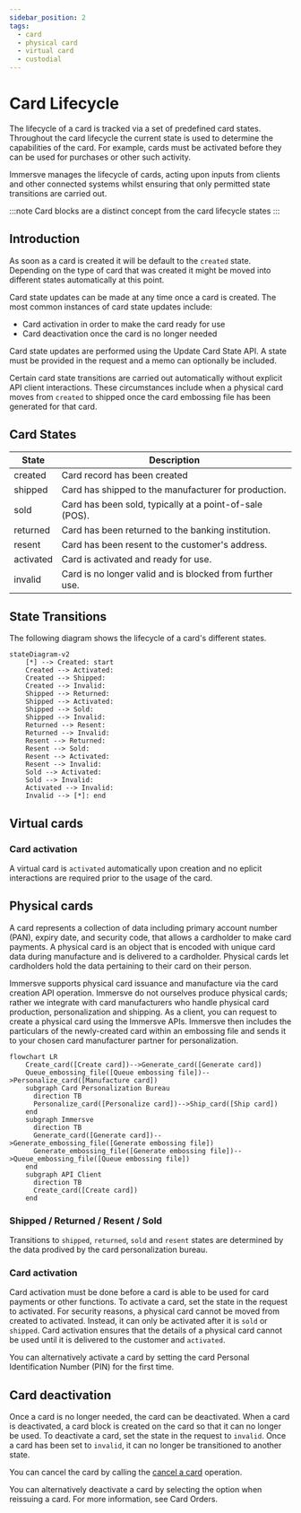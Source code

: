```yaml
---
sidebar_position: 2
tags:
  - card
  - physical card
  - virtual card
  - custodial
---
```


# Card Lifecycle

The lifecycle of a card is tracked via a set of predefined card states. Throughout the card lifecycle the current state is used to determine the capabilities of the card. For example, cards must be activated before they can be used for purchases or other such activity.

Immersve manages the lifecycle of cards, acting upon inputs from clients and other connected systems whilst ensuring that only permitted state transitions are carried out.

:::note
Card blocks are a distinct concept from the card lifecycle states
:::

## Introduction

As soon as a card is created it will be default to the `created` state. Depending on the type of card that was created it might be moved into different states automatically at this point.

Card state updates can be made at any time once a card is created. The most common instances of card state updates include:

- Card activation in order to make the card ready for use
- Card deactivation once the card is no longer needed

Card state updates are performed using the Update Card State API. A state must be provided in the request and a memo can optionally be included.

Certain card state transitions are carried out automatically without explicit API client interactions. These circumstances include when a physical card moves from `created` to shipped once the card embossing file has been generated for that card.

## Card States

| State     | Description                                              |
| --------- | -------------------------------------------------------- |
| created   | Card record has been created                             |
| shipped   | Card has shipped to the manufacturer for production.     |
| sold      | Card has been sold, typically at a point-of-sale (POS).  |
| returned  | Card has been returned to the banking institution.       |
| resent    | Card has been resent to the customer's address.          |
| activated | Card is activated and ready for use.                     |
| invalid   | Card is no longer valid and is blocked from further use. |

## State Transitions

The following diagram shows the lifecycle of a card's different states.

```mermaid
stateDiagram-v2
    [*] --> Created: start
    Created --> Activated:
    Created --> Shipped:
    Created --> Invalid:
    Shipped --> Returned:
    Shipped --> Activated:
    Shipped --> Sold:
    Shipped --> Invalid:
    Returned --> Resent:
    Returned --> Invalid:
    Resent --> Returned:
    Resent --> Sold:
    Resent --> Activated:
    Resent --> Invalid:
    Sold --> Activated:
    Sold --> Invalid:
    Activated --> Invalid:
    Invalid --> [*]: end
```

## Virtual cards

### Card activation

A virtual card is `activated` automatically upon creation and no eplicit interactions are required prior to the usage of the card.

## Physical cards

A card represents a collection of data including primary account number (PAN), expiry date, and security code, that allows a cardholder to make card payments. A physical card is an object that is encoded with unique card data during manufacture and is delivered to a cardholder. Physical cards let cardholders hold the data pertaining to their card on their person.

Immersve supports physical card issuance and manufacture via the card creation API operation. Immersve do not ourselves produce physical cards; rather we integrate with card manufacturers who handle physical card production, personalization and shipping. As a client, you can request to create a physical card using the Immersve APIs. Immersve then includes the particulars of the newly-created card within an embossing file and sends it to your chosen card manufacturer partner for personalization.

```mermaid
flowchart LR
    Create_card([Create card])-->Generate_card([Generate card])
    Queue_embossing_file([Queue embossing file])-->Personalize_card([Manufacture card])
    subgraph Card Personalization Bureau
      direction TB
      Personalize_card([Personalize card])-->Ship_card([Ship card])
    end
    subgraph Immersve
      direction TB
      Generate_card([Generate card])-->Generate_embossing_file([Generate embossing file])
      Generate_embossing_file([Generate embossing file])-->Queue_embossing_file([Queue embossing file])
    end
    subgraph API Client
      direction TB
      Create_card([Create card])
    end
```

### Shipped / Returned / Resent / Sold

Transitions to `shipped`, `returned`, `sold` and `resent` states are determined by the data prodived by the card personalization bureau.

### Card activation

Card activation must be done before a card is able to be used for card payments or other functions. To activate a card, set the state in the request to activated. For security reasons, a physical card cannot be moved from created to activated. Instead, it can only be activated after it is `sold` or `shipped`. Card activation ensures that the details of a physical card cannot be used until it is delivered to the customer and `activated`.

You can alternatively activate a card by setting the card Personal Identification Number (PIN) for the first time.

## Card deactivation

Once a card is no longer needed, the card can be deactivated. When a card is deactivated, a card block is created on the card so that it can no longer be used. To deactivate a card, set the state in the request to `invalid`. Once a card has been set to `invalid`, it can no longer be transitioned to another state.

You can cancel the card by calling the [cancel a card](/api-reference/cancel-a-card-asynchronously) operation.

You can alternatively deactivate a card by selecting the option when reissuing a card. For more information, see Card Orders.
